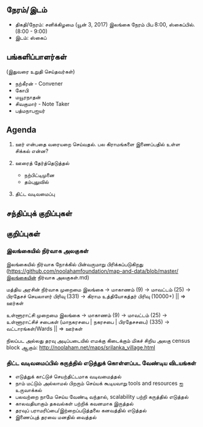 ## நேரம்/இடம்
* திகதி/நேரம்: சனிக்கிழமை (யூன் 3, 2017) இலங்கை நேரம் பிப 8:00, ஸ்கைப்பில்.  (8:00 - 9:00)
* இடம்: ஸ்கைப்

## பங்களிப்பாளர்கள்
(இதுவரை உறுதி செய்தவர்கள்)
* நற்கீரன் - Convener
* கோபி
* மயூரநாதன்
* சிவகுமார் - Note Taker
* பத்மநாபஐயர்

## Agenda 
1. ஊர் என்பதை வரையறை செய்வதல்.  பல கிராமங்களை இணைப்பதில் உள்ள சிக்கல் என்ன? 
2. ஊரைத் தேர்த்தெடுத்தல்
    * நற்பிட்டிமுனை
    * தம்புலுவில்
   
3. திட்ட வடிவமைப்பு

## சந்திப்புக் குறிப்புகள்

## குறிப்புகள்
### இலங்கையில் நிர்வாக அலகுகள்
இலங்கையில் நிர்வாக நோக்கில் பின்வருமாறு பிரிக்கப்படுகிறது (https://github.com/noolahamfoundation/map-and-data/blob/master/இலங்கையின் நிர்வாக அலகுகள்.md)

மத்திய அரசின் நிர்வாக முறைமை
இலங்கை -> மாகாணம் (9) -> மாவட்டம் (25) -> பிரதேசச் செயலாளர் பிரிவு (331) -> கிராம உத்தியோகத்தர் பிரிவு (10000+) || => ஊர்கள்

உள்ளூராட்சி முறைமை
இலங்கை -> மாகாணம் (9) -> மாவட்டம் (25) -> உள்ளூராட்சிச் சபைகள் (மாநகரசபை | நகரசபை | பிரதேசசபை) (335) -> வட்டாரங்கள்/Wards || => ஊர்கள்

நிலப்பட அல்லது தரவு அடிப்படையில் எமக்கு கிடைக்கும் மிகச் சிறிய அலகு census block ஆகும்: http://noolaham.net/maps/srilanka_village.html

### திட்ட வடிவமைப்பில் கருத்தில் எடுத்துக் கொள்ளப்பட வேண்டிய விடயங்கள்
* எடுத்துக் காட்டுச் செயற்திட்டமாக வடிவமைத்தல்
* நாம் மட்டும் அல்லாமல் பிறரும் செய்யக் கூடியவாறு tools and resources ஐ உருவாக்கல்
* பலவற்றை நாமே செய்ய வேண்டி வந்தால், scalability பற்றி கருத்தில் எடுத்தல்
* காலவதியாகும் தகவல்கள் பற்றிக் கவனமாக இருத்தல்
* தரவுப் பராமரிப்பை/இற்றைப்படுத்தலை கனவத்தில் எடுத்தல்
* இணைப்புத் தரவை மனதில் வைத்தல்



 
